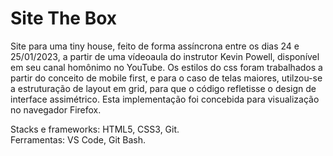 # Site The Box

Site para uma tiny house, feito de forma assíncrona entre os dias 24 e 25/01/2023, a partir de uma vídeoaula do instrutor Kevin Powell, disponível em seu canal homônimo no YouTube. Os estilos do css foram trabalhados a partir do conceito de mobile first, e para o caso de telas maiores, utilzou-se a estruturação de layout em grid, para que o código refletisse o design de interface assimétrico. Esta implementação foi concebida para visualização no navegador Firefox.</br>

Stacks e frameworks: HTML5, CSS3, Git.</br>
Ferramentas: VS Code, Git Bash.</br>